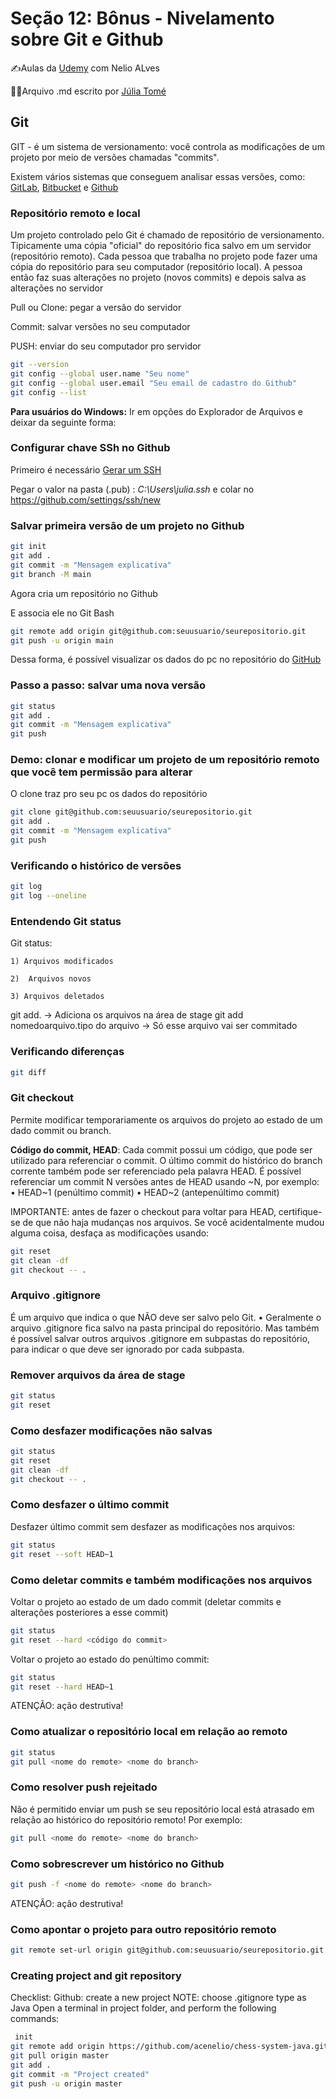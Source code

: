 # Seção 12: Bônus - Nivelamento sobre Git e Github

✍Aulas da [Udemy](https://www.udemy.com/course/java-curso-completo/) com Nelio ALves

👩‍💻Arquivo .md escrito por [Júlia Tomé](https://github.com/juliatomeds)

## Git
GIT - é um sistema de versionamento: você controla as modificações de um projeto por meio de
versões chamadas "commits".

Existem vários sistemas que conseguem analisar essas versões, como:
[GitLab](https://gitlab.com/gitlab-org/gitlab),
[Bitbucket](https://bitbucket.org/product) e 
[Github](https://github.com/)

### Repositório remoto e local
Um projeto controlado pelo Git é  chamado de repositório de versionamento.
Tipicamente uma cópia "oficial" do repositório fica salvo em um servidor 
(repositório remoto). 
Cada pessoa que trabalha no  projeto pode fazer uma cópia do 
repositório para seu computador (repositório local). A pessoa
então faz suas alterações no  projeto (novos commits) e depois 
salva as alterações no servidor

Pull ou Clone: pegar a versão do servidor

Commit: salvar versões no seu computador

PUSH: enviar do seu computador pro servidor

```bash
git --version
git config --global user.name "Seu nome"
git config --global user.email "Seu email de cadastro do Github"
git config --list
```

**Para usuários do Windows:** 
Ir em opções do Explorador de Arquivos e deixar da seguinte forma:

### Configurar chave SSh no Github
Primeiro é necessário [Gerar um SSH](https://docs.github.com/en/authentication/connecting-to-github-with-ssh/generating-a-new-ssh-key-and-adding-it-to-the-ssh-agent)

Pegar o valor na pasta (.pub) : *C:\Users\julia\.ssh* e colar no https://github.com/settings/ssh/new

### Salvar primeira versão de um projeto no Github
```bash
git init
git add .
git commit -m "Mensagem explicativa"
git branch -M main
```
Agora cria um repositório no Github

E associa ele no Git Bash
```bash
git remote add origin git@github.com:seuusuario/seurepositorio.git
git push -u origin main
```
Dessa forma, é possível visualizar os dados do pc no repositório do [GitHub](https://github.com/juliatomeds/UdemyJavaOONelioAlves)

### Passo a passo: salvar uma nova versão
```bash
git status
git add .
git commit -m "Mensagem explicativa"
git push
```

### Demo: clonar e modificar um projeto de um repositório remoto que você tem permissão para alterar
O clone traz pro seu pc os dados do repositório

```bash
git clone git@github.com:seuusuario/seurepositorio.git
git add .
git commit -m "Mensagem explicativa"
git push
```

### Verificando o histórico de versões
```bash
git log
git log --oneline
```

### Entendendo Git status
Git status: 

    1) Arquivos modificados

    2)  Arquivos novos 

    3) Arquivos deletados

git add. -> Adiciona os arquivos na área de stage
git add nomedoarquivo.tipo do arquivo -> Só esse arquivo vai ser commitado


### Verificando diferenças
```bash
git diff
```

### Git checkout
Permite modificar temporariamente os arquivos do projeto ao estado de um dado commit
ou branch.

**Código do commit, HEAD**: Cada commit possui um código, que pode ser utilizado para referenciar o commit. 
O último commit do histórico do branch corrente também pode ser referenciado pela palavra HEAD. 
É possível referenciar um commit N versões antes de HEAD usando ~N, por exemplo: 
    • HEAD~1 (penúltimo commit) 
    • HEAD~2 (antepenúltimo commit)

IMPORTANTE: antes de fazer o checkout para voltar para HEAD, certifique-se de que não
haja mudanças nos arquivos. Se você acidentalmente mudou alguma coisa, desfaça as
modificações usando:
```bash
git reset
git clean -df
git checkout -- .
```

### Arquivo .gitignore
É um arquivo que indica o que NÃO deve ser salvo pelo Git. • Geralmente o arquivo .gitignore fica salvo na pasta principal do repositório. Mas
também é possível salvar outros arquivos .gitignore em subpastas do repositório,
para indicar o que deve ser ignorado por cada subpasta.

### Remover arquivos da área de stage
```bash
git status
git reset
```

### Como desfazer modificações não salvas
```bash
git status
git reset
git clean -df
git checkout -- .
```

### Como desfazer o último commit
Desfazer último commit sem desfazer as modificações nos arquivos:
```bash
git status
git reset --soft HEAD~1
```

### Como deletar commits e também modificações nos arquivos
Voltar o projeto ao estado de um dado commit (deletar commits e alterações
posteriores a esse commit)
```bash
git status
git reset --hard <código do commit>
```
Voltar o projeto ao estado do penúltimo commit:
```bash
git status
git reset --hard HEAD~1
```
ATENÇÃO: ação destrutiva!

### Como atualizar o repositório local em relação ao remoto
```bash
git status
git pull <nome do remote> <nome do branch>
```

### Como resolver push rejeitado
Não é permitido enviar um push se seu repositório local está atrasado em
relação ao histórico do repositório remoto! Por exemplo:
```bash
git pull <nome do remote> <nome do branch>
```

### Como sobrescrever um histórico no Github
```bash
git push -f <nome do remote> <nome do branch>
```
ATENÇÃO: ação destrutiva!

### Como apontar o projeto para outro repositório remoto
```bash
git remote set-url origin git@github.com:seuusuario/seurepositorio.git
```

### Creating project and git repository
Checklist:
Github: create a new project
    NOTE: choose .gitignore type as Java
Open a terminal in project folder, and perform the following commands:
```bash
 init
git remote add origin https://github.com/acenelio/chess-system-java.git
git pull origin master
git add .
git commit -m "Project created"
git push -u origin master
```